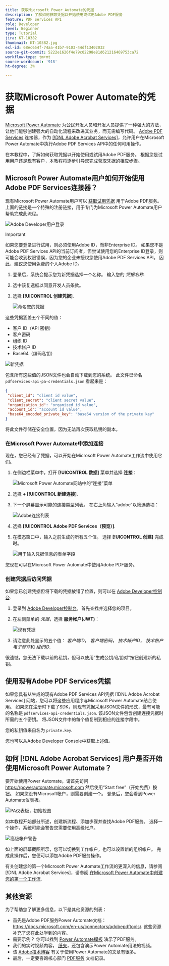 ```yaml
---
title: 获取Microsoft Power Automate的凭据
description: 了解如何获取凭据以开始使用或试用Adobe PDF服务
feature: PDF Services API
role: Developer
level: Beginner
type: Tutorial
jira: KT-10382
thumbnail: KT-10382.jpg
exl-id: 68ec654f-74aa-41b7-9103-44df13402032
source-git-commit: 5222e1626f4e79c02298e81d621216469753ca72
workflow-type: tm+mt
source-wordcount: '918'
ht-degree: 3%

---
```


# 获取Microsoft Power Automate的凭据

[Microsoft Power Automate](https://powerautomate.microsoft.com/) 为公民开发人员和开发人员提供了一种强大的方法，让他们能够创建强大的自动化流程来改进其业务，而无需编写代码。 [Adobe PDF Services](https://us.flow.microsoft.com/zh-cn/connectors/shared_adobepdftools/adobe-pdf-services/) 连接器，作为 [[!DNL Adobe Acrobat Services]](https://developer.adobe.com/document-services)，允许用户在Microsoft Power Automate中执行Adobe PDF Services API中的任何可用操作。

在本教程中，了解如何获取凭据以开始使用或试用Adobe PDF服务。 根据您是试用用户还是现有客户，本教程将逐步引导您完成获取凭据的相应步骤。

## Microsoft Power Automate用户如何开始使用Adobe PDF Services连接器？

现有Microsoft Power Automate用户可以 [获取试用凭据](https://www.adobe.com/cn/go/powerautomate_getstarted) 用于Adobe PDF服务。 上面的链接是一个特殊的注册链接，用于专门为Microsoft Power Automate用户帮助完成此流程。

![Adobe Developer用户登录](assets/credentials_1.png)


>[!IMPORTANT]
> 如果您要登录进行试用，则必须使用Adobe ID，而非Enterprise ID。 如果您不是Adobe PDF Services API的当前订阅者，但尝试使用您的Enterprise ID登录，则可能会收到权限错误，因为您的企业未授权您使用Adobe PDF Services API。 因此，建议您使用免费的个人Adobe ID。
>

1. 登录后，系统会提示您为新凭据选择一个名称。 输入您的 *凭据名称*.
1. 选中该复选框以同意开发人员条款。
1. 选择 **[!UICONTROL 创建凭据]**.

   ![命名您的凭据](assets/credentials_2.png)

这些凭据涵盖五个不同的值：

* 客户 ID（API 密钥）
* 客户密码
* 组织 ID
* 技术帐户 ID
* Base64（编码私钥）

![新凭据](assets/credentials_3.png)

包含所有这些值的JSON文件也会自动下载到您的系统。 此文件已命名 `pdfservices-api-pa-credentials.json` 看起来是：

```json
{
 "client_id": "client id value",
 "client_secret": "client secret value",
 "organization_id": "organized id value",
 "account_id": "account id value",
 "base64_encoded_private_key": "base64 version of the private key"
}
```

将此文件存储在安全位置，因为无法再次获取私钥的副本。

### 在Microsoft Power Automate中添加连接

现在，您已经有了凭据，可以开始在Microsoft Power Automate工作流中使用它们。

1. 在侧边栏菜单中，打开 **[!UICONTROL 数据]** 菜单并选择 **连接**：

   ![Microsoft Power Automate网站中的“连接”菜单](assets/credentials_4.png)

1. 选择 **+ [!UICONTROL 新建连接]**.

1. 下一个屏幕显示可能的连接类型列表。 在右上角输入“adobe”以筛选选项：

   ![Adobe连接列表](assets/credentials_5.png)

1. 选择 **[!UICONTROL Adobe PDF Services（预览）]**.
1. 在模态窗口中，输入之前生成的所有五个值。 选择 **[!UICONTROL 创建]** 完成时。

   ![用于输入凭据信息的表单字段](assets/credentials_6.png)

您现在可以在Microsoft Power Automate中使用Adobe PDF服务。

### 创建凭据后访问凭据

如果您已创建凭据但将下载的凭据放错了位置，则可以在 [Adobe Developer控制台](https://developer.adobe.com/console).

1. 登录到 [Adobe Developer控制台](https://developer.adobe.com/console)，首先查找并选择您的项目。
1. 在左侧菜单的 *凭据*，选择 **服务帐户(JWT)**：

   ![现有凭据](assets/credentials_7.png)

1. 请注意此处显示的五个值： *客户端ID*， *客户端密码*， *技术帐户ID*， *技术帐户电子邮件*&#x200B;和 *组织ID*.

很遗憾，您无法下载以前的私钥，但可以使用“生成公钥/私钥对”按钮创建新的私钥。

## 使用现有Adobe PDF Services凭据

如果您具有从生成的现有Adobe PDF Services API凭据 [!DNL Adobe Acrobat Services] 网站，您可以将这些应用程序与Microsoft Power Automate结合使用。 如果您在注册时下载了SDK，则现有凭据采用JSON文件的形式，最有可能的名称是 `pdfservices-api-credentials.json`. 该JSON文件包含创建连接凭据时所需的五个密钥。 将JSON文件中的每个值复制到相应的连接字段中。

您的私钥值来自名为 `private.key`.

您也可以从Adobe Developer Console中获取上述值。

## 如何 [!DNL Adobe Acrobat Services] 用户是否开始使用Microsoft Power Automate？

要开始使用Power Automate，请首先访问 <https://powerautomate.microsoft.com> 然后使用“Start free”（开始免费）按钮。 如果您没有Microsoft帐户，则需要创建一个。 登录后，您会看到Power Automate仪表板。

![PA仪表板，初始视图](assets/credentials_8.png)

如本教程开始部分所述，创建新流程、添加步骤并查找Adobe PDF服务。 选择一个操作，系统可能会警告您需要使用高级帐户。

![高级帐户警告](assets/credentials_9.png)

如上面的屏幕截图所示，您可以切换到工作帐户，也可以设置新的组织帐户。 完成此操作后，您便可以添加Adobe PDF服务操作。

有关创建您的第一个Microsoft Power Automate工作流的更深入的信息，请参阅 [!DNL Adobe Acrobat Services]，请参阅 [在Microsoft Power Automate中创建您的第一个工作流](https://experienceleague.adobe.com/docs/document-services/tutorials/pdfservices/create-workflow-power-automate.html).

## 其他资源

为了帮助您了解更多信息，以下是其他资源的列表：

* 首先是Adobe PDF服务Power Automate文档： <https://docs.microsoft.com/en-us/connectors/adobepdftools/>. 这些资源补充了您在此处学到的内容。
* 需要示例？ 你可以找到 [Power Automate模板](https://powerautomate.microsoft.com/en-us/connectors/details/shared_adobepdftools/adobe-pdf-services/) 演示了PDF服务。
* 我们的实时视频内容， [纸夹](https://www.youtube.com/playlist?list=PLcVEYUqU7VRe4sT-Bf8flvRz1XXUyGmtF)，还包含演示Power Automate用法的视频。
* 该 [Adobe技术博客](https://medium.com/adobetech/tagged/microsoft-power-automate) 有关于使用Power Automate的文章有很多。
* 最后，一定要咨询核心部门 [PDF服务](https://developer.adobe.com/cn/document-services/docs/overview/) 文档记录。
